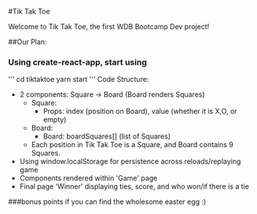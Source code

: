 #Tik Tak Toe

Welcome to Tik Tak Toe, the first WDB Bootcamp Dev project!

##Our Plan:
### Using create-react-app, start using
'''
cd tiktaktoe
yarn start
'''
Code Structure:
  - 2 components: Square -> Board (Board renders Squares)
      - Square:
          - Props: index (position on Board), value (whether it is X,O, or empty)
      - Board: 
          - Board: boardSquares[] (list of Squares)  
      - Each position in Tik Tak Toe is a Square, and Board contains 9 Squares.
  - Using window.localStorage for persistence across reloads/replaying game
  - Components rendered within 'Game' page
  - Final page 'Winner' displaying ties, score, and who won/if there is a tie



###bonus points if you can find the wholesome easter egg :)
